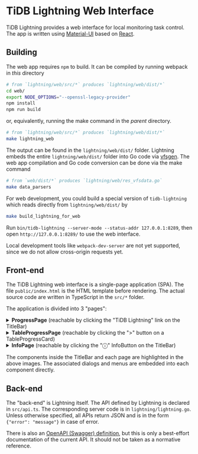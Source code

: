 TiDB Lightning Web Interface
============================

TiDB Lightning provides a web interface for local monitoring task control. The
app is written using [Material-UI] based on [React].

[Material-UI]: https://material-ui.com/
[React]: https://reactjs.org/

Building
--------

The web app requires `npm` to build. It can be compiled by running webpack in
*this* directory

```sh
# from `lightning/web/src/*` produces `lightning/web/dist/*`
cd web/
export NODE_OPTIONS="--openssl-legacy-provider"
npm install
npm run build
```

or, equivalently, running the make command in the *parent* directory.

```sh
# from `lightning/web/src/*` produces `lightning/web/dist/*`
make lightning_web
```

The output can be found in the `lightning/web/dist/` folder. Lightning embeds the entire
`lightning/web/dist/` folder into Go code via [vfsgen]. The web app compilation and Go
code conversion can be done via the make command

```sh
# from `web/dist/*` produces `lightning/web/res_vfsdata.go`
make data_parsers
```

For web development, you could build a special version of `tidb-lightning` which
reads directly from `lightning/web/dist/` by

```sh
make build_lightning_for_web
```

Run `bin/tidb-lightning --server-mode --status-addr 127.0.0.1:8289`, then open
`http://127.0.0.1:8289/` to use the web interface.

Local development tools like `webpack-dev-server` are not yet supported, since
we do not allow cross-origin requests yet.

[vfsgen]: https://github.com/shurcooL/vfsgen

Front-end
---------

The TiDB Lightning web interface is a single-page application (SPA). The file
`public/index.html` is the HTML template before rendering. The actual source
code are written in TypeScript in the `src/*` folder.

The application is divided into 3 "pages":

<details><summary><strong>ProgressPage</strong> (reachable by clicking the "TiDB Lightning" link on the TitleBar)</summary>

![](docs/ProgressPage.png)

</details>
<details><summary><strong>TableProgressPage</strong> (reachable by clicking the ">" button on a TableProgressCard)</summary>

![](docs/TableProgressPage.png)

</details>
<details><summary><strong>InfoPage</strong> (reachable by clicking the "ⓘ" InfoButton on the TitleBar)</summary>

![](docs/InfoPage.png)

</details>

The components inside the TitleBar and each page are highlighted in the above
images. The associated dialogs and menus are embedded into each component
directly.

Back-end
--------

The "back-end" is Lightning itself. The API defined by Lightning is declared in
`src/api.ts`. The corresponding server code is in `lightning/lightning.go`.
Unless otherwise specified, all APIs return JSON and is in the form
`{"error": "message"}` in case of error.

There is also an [OpenAPI (Swagger) definition](docs/api.yaml), but this is only
a best-effort documentation of the current API. It should not be taken as a
normative reference.
